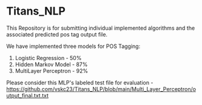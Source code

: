 # Titans_NLP
This Repository is for submitting individual implemented algorithms and the associated predicted pos tag output file.

We have implemented three models for POS Tagging:
  1) Logistic Regression - 50% 
  2) Hidden Markov Model - 87%
  3) MultiLayer Perceptron - 92%

Please consider this MLP's labeled test file for evaluation - https://github.com/vskc23/Titans_NLP/blob/main/Multi_Layer_Perceptron/output_final.txt.txt
    

